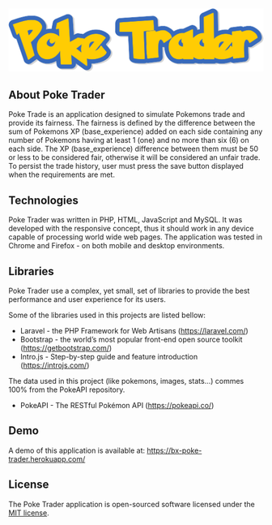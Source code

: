 ## <h2 align="center">![Poke Trader](https://raw.githubusercontent.com/DevCentre/bx-poke-trader/master/public/img/PokeTrade.png)</h2>


## About Poke Trader

Poke Trade is an application designed to simulate Pokemons trade and provide its fairness. The fairness is defined by the
difference between the sum of Pokemons XP (base_experience) added on each side containing any number of Pokemons having at least
1 (one) and no more than six (6) on each side. The XP (base_experience) difference between them must be 50 or less to be considered fair,
otherwise it will be considered an unfair trade. To persist the trade history, user must press the save button displayed when the requirements are met.


## Technologies

Poke Trader was written in PHP, HTML, JavaScript and  MySQL. It was developed with the responsive concept, thus it should work in any device
capable of processing world wide web pages. The application was tested in Chrome and Firefox - on both mobile and desktop environments.


## Libraries

Poke Trader use a complex, yet small, set of libraries to provide the best performance and user experience for its users.

Some of the libraries used in this projects are listed bellow:

* Laravel - the PHP Framework for Web Artisans (https://laravel.com/)
* Bootstrap - the world’s most popular front-end open source toolkit (https://getbootstrap.com/)
* Intro.js - Step-by-step guide and feature introduction (https://introjs.com/)

The data used in this project (like pokemons, images, stats...) commes 100% from the PokeAPI repository.
* PokeAPI - The RESTful Pokémon API (https://pokeapi.co/)

## Demo

A demo of this application is available at: https://bx-poke-trader.herokuapp.com/

## License

The Poke Trader application is open-sourced software licensed under the [MIT license](https://opensource.org/licenses/MIT).
